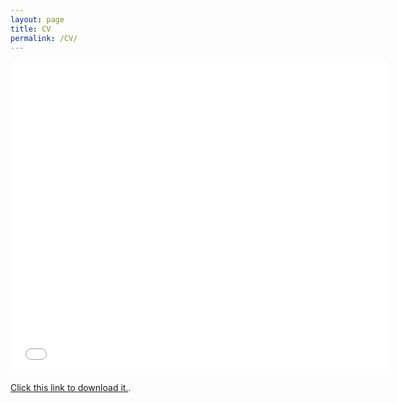 ```yaml
---
layout: page
title: CV
permalink: /CV/
---
```


<object data="https://nhaksar.github.io/assets/CV.pdf" type="application/pdf" width="120%" height="500px">
<embed src="url=https://nhaksar.github.io/assets/CV.pdf" style="width: 120%; height: 500px;">
</object>

[Click this link to download it.](https://nhaksar.github.io/assets/CV.pdf).
